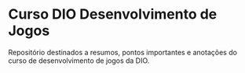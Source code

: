 # Curso DIO Desenvolvimento de Jogos
Repositório destinados a resumos, pontos importantes e anotações do curso de desenvolvimento de jogos da DIO.



